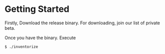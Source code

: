 # Getting Started


Firstly, Download the release binary. For downloading, join our list of private beta.

Once you have the binary. Execute

```$xslt
$ ./inventorize
```